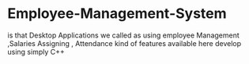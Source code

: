 # Employee-Management-System
is that Desktop Applications we called as using employee Management ,Salaries Assigning , Attendance kind of features available here develop using simply C++ 
